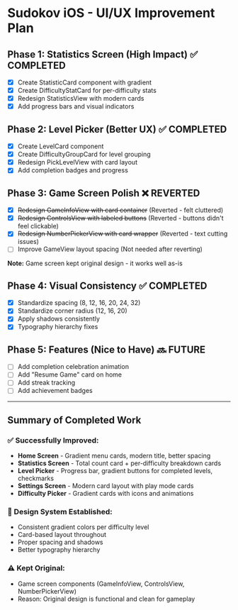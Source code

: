 # Sudokov iOS - UI/UX Improvement Plan

## Phase 1: Statistics Screen (High Impact) ✅ COMPLETED
- [x] Create StatisticCard component with gradient
- [x] Create DifficultyStatCard for per-difficulty stats
- [x] Redesign StatisticsView with modern cards
- [x] Add progress bars and visual indicators

## Phase 2: Level Picker (Better UX) ✅ COMPLETED
- [x] Create LevelCard component
- [x] Create DifficultyGroupCard for level grouping
- [x] Redesign PickLevelView with card layout
- [x] Add completion badges and progress

## Phase 3: Game Screen Polish ❌ REVERTED
- [x] ~~Redesign GameInfoView with card container~~ (Reverted - felt cluttered)
- [x] ~~Redesign ControlsView with labeled buttons~~ (Reverted - buttons didn't feel clickable)
- [x] ~~Redesign NumberPickerView with card wrapper~~ (Reverted - text cutting issues)
- [ ] Improve GameView layout spacing (Not needed after reverting)

**Note:** Game screen kept original design - it works well as-is

## Phase 4: Visual Consistency ✅ COMPLETED
- [x] Standardize spacing (8, 12, 16, 20, 24, 32)
- [x] Standardize corner radius (12, 16, 20)
- [x] Apply shadows consistently
- [x] Typography hierarchy fixes

## Phase 5: Features (Nice to Have) 🔜 FUTURE
- [ ] Add completion celebration animation
- [ ] Add "Resume Game" card on home
- [ ] Add streak tracking
- [ ] Add achievement badges

---

## Summary of Completed Work

### ✅ Successfully Improved:
- **Home Screen** - Gradient menu cards, modern title, better spacing
- **Statistics Screen** - Total count card + per-difficulty breakdown cards
- **Level Picker** - Progress bar, gradient buttons for completed levels, checkmarks
- **Settings Screen** - Modern card layout with play mode cards
- **Difficulty Picker** - Gradient cards with icons and animations

### 🎨 Design System Established:
- Consistent gradient colors per difficulty level
- Card-based layout throughout
- Proper spacing and shadows
- Better typography hierarchy

### ⚠️ Kept Original:
- Game screen components (GameInfoView, ControlsView, NumberPickerView)
- Reason: Original design is functional and clean for gameplay
